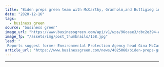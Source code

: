 ```yaml
---
title: "Biden preps green team with McCarthy, Granholm,and Buttigieg in the frame"
date: "2020-12-16"
tags: 
  - business green
source: "business green"
image_url: "https://www.businessgreen.com/api/v1/wps/96caae3/cbc2e394-a6dc-4e98-8046-2ada501d7db0/5/BIDEN-Joe-2020-23-C-Gage-Skidmore-Flickr-CC-BY-SA-2-0-185x114.jpg"
image_fp: "/assets/img/post_thumbnails/158.jpg"
lead: "
 Reports suggest former Environmental Protection Agency head Gina McCarthy is set to be appointed as domestic climate czar ..."
article_url: "https://www.businessgreen.com/news/4025068/biden-preps-green-team-mccarthy-granholm-buttigieg-frame"
---
```


---
